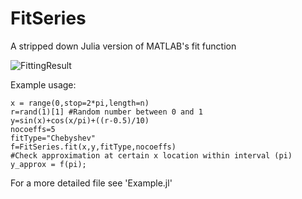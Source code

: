 # FitSeries
A stripped down Julia version of MATLAB's fit function

![FittingResult](https://github.com/Timmmdavis/fit/blob/master/Result.png) 

Example usage: 
```
x = range(0,stop=2*pi,length=n) 
r=rand(1)[1] #Random number between 0 and 1
y=sin(x)+cos(x/pi)+((r-0.5)/10)
nocoeffs=5
fitType="Chebyshev"
f=FitSeries.fit(x,y,fitType,nocoeffs)
#Check approximation at certain x location within interval (pi)
y_approx = f(pi);
```
For a more detailed file see 'Example.jl'

